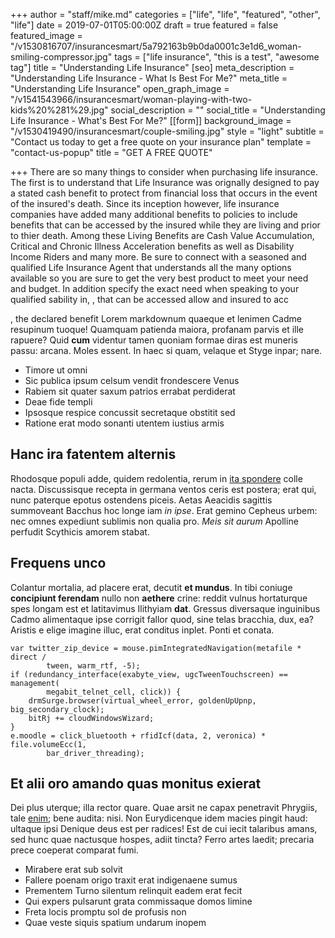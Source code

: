 +++
author = "staff/mike.md"
categories = ["life", "life", "featured", "other", "life"]
date = 2019-07-01T05:00:00Z
draft = true
featured = false
featured_image = "/v1530816707/insurancesmart/5a792163b9b0da0001c3e1d6_woman-smiling-compressor.jpg"
tags = ["life insurance", "this is a test", "awesome tag"]
title = "Understanding Life Insurance"
[seo]
meta_description = "Understanding Life Insurance - What Is Best For Me?"
meta_title = "Understanding Life Insurance"
open_graph_image = "/v1541543966/insurancesmart/woman-playing-with-two-kids%20%281%29.jpg"
social_description = ""
social_title = "Understanding Life Insurance - What's Best For Me?"
[[form]]
background_image = "/v1530419490/insurancesmart/couple-smiling.jpg"
style = "light"
subtitle = "Contact us today to get a free quote on your insurance plan"
template = "contact-us-popup"
title = "GET A FREE QUOTE"

+++
There are so many things to consider when purchasing life insurance.  The first is to understand that Life Insurance was orignally designed to pay a stated cash benefit to protect from  financial loss that occurs in the event of the insured's death.  Since its inception however, life insurance companies have added many additional benefits to policies to include benefits that can be accessed by the insured while they are living and prior to thier death.  Among these Living Benefits are Cash Value Accumulation, Critical and Chronic Illness Acceleration benefits as well as Disability Income Riders and many more.  Be sure to connect with a seasoned and qualified Life Insurance Agent that understands all the many options available so you are sure to get the very best product to meet your need and budget.  In addition specify the exact need when speaking to your qualified sability in, , that can be accessed allow and insured to acc

, the declared benefit Lorem markdownum quaeque et lenimen Cadme resupinum tuoque! Quamquam patienda maiora, profanam parvis et ille rapuere? Quid **cum** videntur tamen quoniam formae diras est muneris passu: arcana. Moles essent. In haec si quam, velaque et Styge inpar; nare.

* Timore ut omni
* Sic publica ipsum celsum vendit frondescere Venus
* Rabiem sit quater saxum patrios errabat perdiderat
* Deae fide templi
* Ipsosque respice concussit secretaque obstitit sed
* Ratione erat modo sonanti utentem iustius armis

## Hanc ira fatentem alternis

Rhodosque populi adde, quidem redolentia, rerum in [ita spondere](http://altaardua.org/non.html) colle nacta. Discussisque recepta in germana ventos ceris est postera; erat qui, nunc paterque epotus ostendens piceis. Aetas Aeacidis sagittis summoveant Bacchus hoc longe iam _in ipse_. Erat gemino Cepheus urbem: nec omnes expediunt sublimis non qualia pro. _Meis sit aurum_ Apolline perfudit Scythicis amorem stabat.

## Frequens unco

Colantur mortalia, ad placere erat, decutit **et mundus**. In tibi coniuge **concipiunt ferendam** nullo non **aethere** crine: reddit vulnus hortaturque spes longam est et latitavimus Ilithyiam **dat**. Gressus diversaque inguinibus Cadmo alimentaque ipse corrigit fallor quod, sine telas bracchia, dux, ea? Aristis e elige imagine illuc, erat conditus inplet. Ponti et conata.

    var twitter_zip_device = mouse.pimIntegratedNavigation(metafile * direct /
            tween, warm_rtf, -5);
    if (redundancy_interface(exabyte_view, ugcTweenTouchscreen) == management(
            megabit_telnet_cell, click)) {
        drmSurge.browser(virtual_wheel_error, goldenUpUpnp, big_secondary_clock);
        bitRj += cloudWindowsWizard;
    }
    e.moodle = click_bluetooth + rfidIcf(data, 2, veronica) * file.volumeEcc(1,
            bar_driver_threading);

## Et alii oro amando quas monitus exierat

Dei plus uterque; illa rector quare. Quae arsit ne capax penetravit Phrygiis, tale [enim](http://www.duce.net/); bene audita: nisi. Non Eurydicenque idem macies pingit haud: ultaque ipsi Denique deus est per radices! Est de cui iecit talaribus amans, sed hunc quae nactusque hospes, adiit tincta? Ferro artes laedit; precaria prece coeperat comparat fumi.

* Mirabere erat sub solvit
* Fallere poenam origo traxit erat indigenaene sumus
* Prementem Turno silentum relinquit eadem erat fecit
* Qui expers pulsarunt grata commissaque domos limine
* Freta locis promptu sol de profusis non
* Quae veste siquis spatium undarum inopem